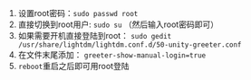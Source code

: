 1. 设置root密码：`sudo passwd root`
2. 直接切换到root用户: `sudo su` （然后输入root密码即可）
3. 如果需要开机直接登陆到root： `sudo gedit /usr/share/lightdm/lightdm.conf.d/50-unity-greeter.conf`
4. 在文件末尾添加： `greeter-show-manual-login=true`
5. `reboot`重启之后即可用root登陆
